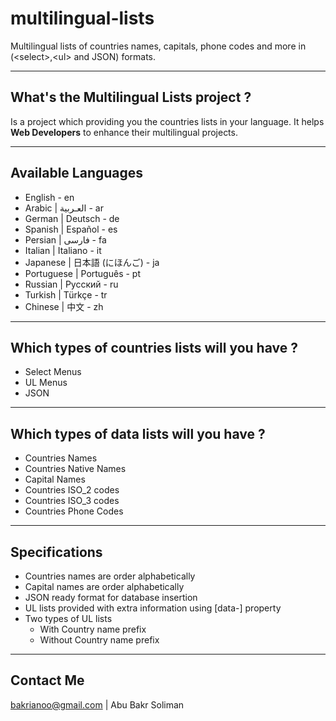 # multilingual-lists
Multilingual lists of countries names, capitals, phone codes and more in (&lt;select>,&lt;ul> and JSON) formats.

<hr />
<h2>What's the Multilingual Lists project ?</h2>
<p>
Is a project which providing you the countries lists in your language. 
It helps <b>Web Developers</b> to enhance their multilingual projects.
</p>

<hr />
<h2>Available Languages</h2>
<ul>
	<li>English - en</li>
	<li>Arabic | العـربية - ar</li>
	<li>German | Deutsch - de</li>
	<li>Spanish | Español - es</li>
	<li>Persian | فارسی - fa</li>
	<li>Italian | Italiano - it</li>
	<li>Japanese | 日本語 (にほんご) - ja</li>
	<li>Portuguese | Português - pt</li>
	<li>Russian | Русский - ru</li>
	<li>Turkish | Türkçe - tr</li>
	<li>Chinese | 中文 - zh</li>
</ul>

<hr />
<h2>Which types of countries lists will you have ?</h2>
<ul>
	<li>Select Menus</li>
	<li>UL Menus</li>
	<li>JSON</li>
</ul>

<hr />
<h2>Which types of data lists will you have ?</h2>
<ul>
	<li>Countries Names</li>
	<li>Countries Native Names</li>
	<li>Capital Names</li>
	<li>Countries ISO_2 codes</li>
	<li>Countries ISO_3 codes</li>
	<li>Countries Phone Codes</li>
</ul>

<hr />

<h2>Specifications</h2>
<ul>
	<li>Countries names are order alphabetically</li>
	<li>Capital names are order alphabetically</li>
	<li>JSON ready format for database insertion</li>
	<li>UL lists provided with extra information using [data-] property</li>
	<li>Two types of UL lists
		<ul>
			<li>With Country name prefix</li>
			<li>Without Country name prefix</li>
		</ul>
	</li>
</ul>

<hr />
<h2>Contact Me</h2>
<p>
<a href='mailto:bakrianoo@gmail.com'>bakrianoo@gmail.com</a>
 | Abu Bakr Soliman</p>


